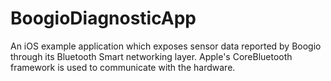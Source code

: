 # BoogioDiagnosticApp
An iOS example application which exposes sensor data reported by Boogio through its Bluetooth Smart networking layer. Apple's CoreBluetooth framework is used to communicate with the hardware.
